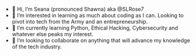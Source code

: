 - 👋 Hi, I’m Seana (pronounced Shawna) aka @SLRose7
- 👀 I’m interested in learning as much about coding as I can. Looking to pivot into tech from the Army and an entrepreneurship.
- 🌱 I’m currently learning Python, Ethical Hacking, Cybersecurity and whatever else peaks my interest.
- 💞️ I’m looking to collaborate on anything that will advance my knowledge of the tech industry.

<!---
SLRose7/SLRose7 is a ✨ special ✨ repository because its `README.md` (this file) appears on your GitHub profile.
You can click the Preview link to take a look at your changes.
--->
